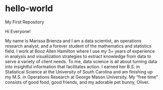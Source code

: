 # hello-world
My First Repository


Hi Everyone!

My name is Marissa Brienza and I am a data scientist, an operations research analyst, and a forever student of the mathematics and statistics field. I work at Booz Allen Hamilton where I use my 3+ years of experience in analysis and visualization strategies to extract knowledge from data to serve a variety of client needs. To me, data science is all about turning data into insightful information that facilitates action. I earned her B.S. in Statistical Science at the University of South Carolina and am finishing up my M.S. in Operations Research at George Mason University. My “free time” consists of good food, good friends, and my adorable pet bunny, Oliver.
